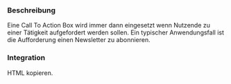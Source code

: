 ### Beschreibung
Eine Call To Action Box wird immer dann eingesetzt wenn Nutzende zu einer Tätigkeit aufgefordert werden sollen. Ein typischer Anwendungsfall ist die Aufforderung einen Newsletter zu abonnieren.

### Integration
HTML kopieren.
